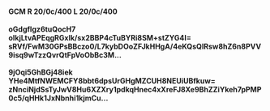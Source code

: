 #### GCM R 20/0c/400 L 20/0c/400
**oGdgfIgz6tuQocH7**<br/>**oIkjLtvAPEqgRGxlk/sx2BBP4cTuBYRi8SM+stZYG4I=**<br/>**sRVf/FwM30GPsBBczo0/L7kybDOoZFJkHHgA/4eKQsQlRsw8hZ6n8PVV9isq9wTzzQvrQtFpVoObBc3M...**<br/><br/>
**9jOqi5GhBGj48iek**<br/>**YHe4MtfNWEMCFY8bbt6dpsUrGHgMZCUH8NEUiUBfkuw=**<br/>**zNnciNjdSsTyJwV8Hu6XZXry1pdkqHnec4xXreFJ8Xe9BhZZiYkeh7pPMP0c5/qHHk1JxNbnhi1kjmCu...**